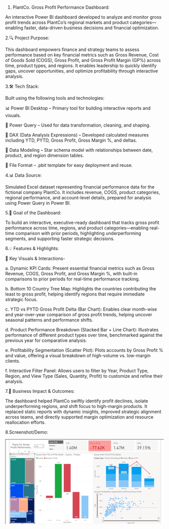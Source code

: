 1. PlantCo. Gross Profit Performance Dashboard:

An interactive Power BI dashboard developed to analyze and monitor gross profit trends across PlantCo’s regional markets and product categories—enabling faster, data-driven business decisions and financial optimization.

2.🔍 Project Purpose:

This dashboard empowers finance and strategy teams to assess performance based on key financial metrics such as Gross Revenue, Cost of Goods Sold (COGS), Gross Profit, and Gross Profit Margin (GP%) across time, product types, and regions. It enables leadership to quickly identify gaps, uncover opportunities, and optimize profitability through interactive analysis.

3.🛠 Tech Stack:

Built using the following tools and technologies:

📊 Power BI Desktop – Primary tool for building interactive reports and visuals.

📂 Power Query – Used for data transformation, cleaning, and shaping.

🧠 DAX (Data Analysis Expressions) – Developed calculated measures including YTD, PYTD, Gross Profit, Gross Margin %, and deltas.

🧮 Data Modeling – Star schema model with relationships between date, product, and region dimension tables.

📁 File Format – .pbit template for easy deployment and reuse.

4.📊 Data Source:

Simulated Excel dataset representing financial performance data for the fictional company PlantCo.
It includes revenue, COGS, product categories, regional performance, and account-level details, prepared for analysis using Power Query in Power BI.

5.🎯 Goal of the Dashboard:

To build an interactive, executive-ready dashboard that tracks gross profit performance across time, regions, and product categories—enabling real-time comparison with prior periods, highlighting underperforming segments, and supporting faster strategic decisions.

6.💡 Features & Highlights:

🔹 Key Visuals & Interactions-

a. Dynamic KPI Cards:
Present essential financial metrics such as Gross Revenue, COGS, Gross Profit, and Gross Margin %, with built-in comparisons to prior periods for real-time performance tracking.

b. Bottom 10 Country Tree Map:
Highlights the countries contributing the least to gross profit, helping identify regions that require immediate strategic focus.

c. YTD vs PYTD Gross Profit Delta (Bar Chart):
Enables clear month-wise and year-over-year comparison of gross profit trends, helping uncover seasonal patterns and performance shifts.

d. Product Performance Breakdown (Stacked Bar + Line Chart):
Illustrates performance of different product types over time, benchmarked against the previous year for comparative analysis.

e. Profitability Segmentation (Scatter Plot):
Plots accounts by Gross Profit % and value, offering a visual breakdown of high-volume vs. low-margin clients.

f. Interactive Filter Panel:
Allows users to filter by Year, Product Type, Region, and View Type (Sales, Quantity, Profit) to customize and refine their analysis.

7.💼 Business Impact & Outcomes:

The dashboard helped PlantCo swiftly identify profit declines, isolate underperforming regions, and shift focus to high-margin products. It replaced static reports with dynamic insights, improved strategic alignment across teams, and directly supported margin optimization and resource reallocation efforts.

8.Screenshot/Demo:

![Dashboard preview](https://github.com/itzVidit/Plant-co.-Dashboard/blob/main/Gross%20profit%20performance.png)
